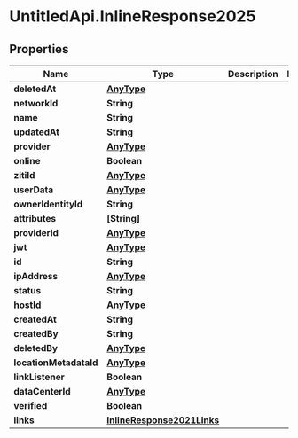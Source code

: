 # UntitledApi.InlineResponse2025

## Properties

Name | Type | Description | Notes
------------ | ------------- | ------------- | -------------
**deletedAt** | [**AnyType**](.md) |  | 
**networkId** | **String** |  | 
**name** | **String** |  | 
**updatedAt** | **String** |  | 
**provider** | [**AnyType**](.md) |  | 
**online** | **Boolean** |  | 
**zitiId** | [**AnyType**](.md) |  | 
**userData** | [**AnyType**](.md) |  | 
**ownerIdentityId** | **String** |  | 
**attributes** | **[String]** |  | 
**providerId** | [**AnyType**](.md) |  | 
**jwt** | [**AnyType**](.md) |  | 
**id** | **String** |  | 
**ipAddress** | [**AnyType**](.md) |  | 
**status** | **String** |  | 
**hostId** | [**AnyType**](.md) |  | 
**createdAt** | **String** |  | 
**createdBy** | **String** |  | 
**deletedBy** | [**AnyType**](.md) |  | 
**locationMetadataId** | [**AnyType**](.md) |  | 
**linkListener** | **Boolean** |  | 
**dataCenterId** | [**AnyType**](.md) |  | 
**verified** | **Boolean** |  | 
**links** | [**InlineResponse2021Links**](InlineResponse2021Links.md) |  | 


